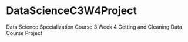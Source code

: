 # DataScienceC3W4Project
Data Science Specialization Course 3 Week 4 Getting and Cleaning Data Course Project
